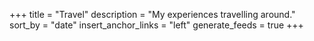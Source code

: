 +++
title = "Travel"
description = "My experiences travelling around."
sort_by = "date"
insert_anchor_links = "left"
generate_feeds = true
+++
